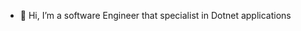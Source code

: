 - 👋 Hi,  I’m  a software Engineer that specialist in Dotnet applications 
<!---
mohamedASW/mohamedASW is a ✨ special ✨ repository because its `README.md` (this file) appears on your GitHub profile.
You can click the Preview link to take a look at your changes.
--->
